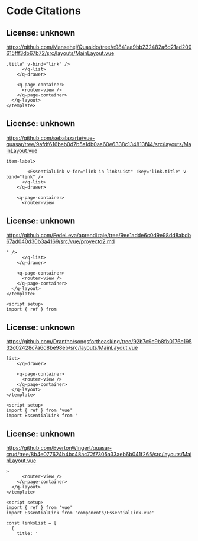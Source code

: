 # Code Citations

## License: unknown

https://github.com/Mansehej/Quasido/tree/e9841aa9bb232482a6d21ad200615fff3db67b72/src/layouts/MainLayout.vue

```
.title" v-bind="link" />
      </q-list>
    </q-drawer>

    <q-page-container>
      <router-view />
    </q-page-container>
  </q-layout>
</template>
```

## License: unknown

https://github.com/sebalazarte/vue-quasar/tree/9afdf616beb0d7b5a1db0aa60e6338c134813f44/src/layouts/MainLayout.vue

```
item-label>

        <EssentialLink v-for="link in linksList" :key="link.title" v-bind="link" />
      </q-list>
    </q-drawer>

    <q-page-container>
      <router-view
```

## License: unknown

https://github.com/FedeLeva/aprendizaje/tree/9ee1adde6c0d9e98dd8abdb67ad040d30b3a4169/src/vue/proyecto2.md

```
" />
      </q-list>
    </q-drawer>

    <q-page-container>
      <router-view />
    </q-page-container>
  </q-layout>
</template>

<script setup>
import { ref } from
```

## License: unknown

https://github.com/Drantho/songsfortheasking/tree/92b7c9c9b8fb0176e19532c02428c7a6d8be98eb/src/layouts/MainLayout.vue

```
list>
    </q-drawer>

    <q-page-container>
      <router-view />
    </q-page-container>
  </q-layout>
</template>

<script setup>
import { ref } from 'vue'
import EssentialLink from '
```

## License: unknown

https://github.com/EvertonWingert/quasar-crud/tree/8b4e077624b4bc48ac72f7305a33aeb6b041f265/src/layouts/MainLayout.vue

```
>
      <router-view />
    </q-page-container>
  </q-layout>
</template>

<script setup>
import { ref } from 'vue'
import EssentialLink from 'components/EssentialLink.vue'

const linksList = [
  {
    title: '
```
